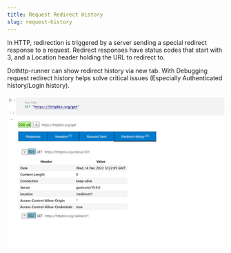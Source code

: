 ```yaml
---
title: Request Redirect History
slug: request-history
---
```



In HTTP, redirection is triggered by a server sending a special redirect response to a request. Redirect responses have status codes that start with 3, and a Location header holding the URL to redirect to.

Dothttp-runner can show redirect history via new tab. With Debugging request redirect history helps solve critical issues (Especially Authenticated history/Login history).


![Redirect History](/img/dothttp-request-redirect-history.png)
